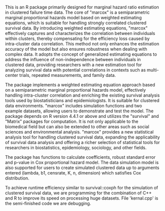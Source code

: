 This is an R package primarily designed for marginal hazard ratio estimation in clustered failure time data. The core of "marcox" is a semiparametric marginal proportional hazards model based on weighted estimating equations, which is suitable for handling strongly correlated clustered survival data. By introducing weighted estimating equations, "marcox" effectively captures and characterizes the correlation between individuals within clusters, thereby compensating for the efficiency loss caused by intra-cluster data correlation. This method not only enhances the estimation accuracy of the model but also ensures robustness when dealing with complex data. It adopts the concept of generalized estimating equations to address the influence of non-independence between individuals in clustered data, providing researchers with a new estimation tool for analyzing survival data with potential correlations in contexts such as multi-center trials, repeated measurements, and family data.

The package implements a weighted estimating equation approach based on a semiparametric marginal proportional hazards model, effectively handling intra-cluster correlation and enriching the existing survival analysis tools used by biostatisticians and epidemiologists. It is suitable for clustered data environments. "marcox" includes simulation functions and two example datasets, allowing users to demonstrate and test the model. The package depends on R version 4.4.1 or above and utilizes the "survival" and "Matrix" packages for computation. It is not only applicable to the biomedical field but can also be extended to other areas such as social sciences and environmental analysis. "marcox" provides a new statistical analysis tool for handling clustered survival data, expanding the applicability of survival data analysis and offering a richer selection of statistical tools for researchers in biostatistics, epidemiology, sociology, and other fields.

The package has functions to calculate coefficients, robust standard error and p-value in Cox proportional hazard model. The data simulation model is also supported for users to create simulated clustered data up to arguments entered (lambda, b1, censrate, K, n, dimension) which satisfies Cox distribution.

To achieve runtime efficiency similar to survival::coxph for the simulation of clustered survival data,  we are programming for the combination of C++ and R to improve its speed on processing huge datasets. File 'kernal.cpp' is the semi-finished code we are debugging.
